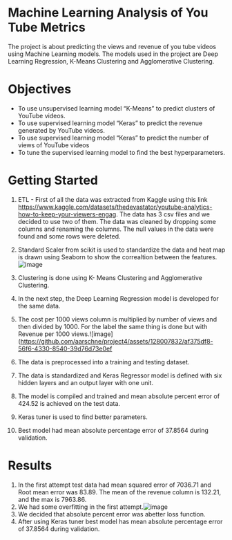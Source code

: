 # Machine Learning Analysis of You Tube Metrics
The project is about predicting the views and revenue of you tube videos using Machine Learning models. The models used in the project are Deep Learning Regression, K-Means Clustering and Agglomerative Clustering.

# Objectives
* To use unsupervised learning model “K-Means” to predict clusters of YouTube videos.
* To use supervised learning model “Keras” to predict the revenue generated by YouTube videos.
* To use supervised learning model “Keras” to predict the number of views of YouTube videos
* To tune the supervised learning model to find the best hyperparameters.

# Getting Started
1. ETL - First of all the data was extracted from Kaggle using this link  https://www.kaggle.com/datasets/thedevastator/youtube-analytics-how-to-keep-your-viewers-engag. The data has 3 csv files and we decided to use two of them. The data was cleaned by dropping some columns and renaming the columns. The null values in the data were found and some rows were deleted.
2. Standard Scaler from scikit  is used to standardize the data and heat map is drawn using Seaborn to show the correaltion between the features.![image](https://github.com/aarschne/project4/assets/128007832/25b1502e-3444-4cb1-8da1-bdf67073e0e7)

3. Clustering is done using K- Means Clustering and Agglomerative Clustering.
4. In the next step, the Deep Learning Regression model is developed for the same data.
5. The cost per 1000 views column is multiplied by number of views and then divided by 1000. For the label the same thing is done but with Revenue per 1000 views.![image](https://github.com/aarschne/project4/assets/128007832/af375df8-56f6-4330-8540-39d76d73e0ef
 
6. The data is  preprocessed into a training and testing dataset.
7. The data is standardized and Keras Regressor model is defined with six hidden layers and an output layer with one unit.
8. The model is compiled and trained and mean absolute percent error of 424.52 is achieved on the test data.
9. Keras tuner is used to find better parameters.
10. Best model had mean absolute percentage error of 37.8564 during validation.

# Results
1. In the first attempt test data had mean squared error of 7036.71 and Root mean error was 83.89. The mean of the revenue column is 132.21, and the max is 7963.86.
2. We had some overfitting in the first attempt.![image](https://github.com/aarschne/project4/assets/128007832/bb32593e-70ff-4b6f-b5de-831e3bb4b8bb)
3. We decided that absolute percent error was abetter loss function.
4. After using Keras tuner best model has mean absolute percentage error of 37.8564 during validation.





   
 
    
